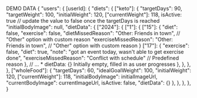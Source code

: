 DEMO DATA
{
    "users": {
      [userId]: { 
        "diets": {
          ["keto"]: {
            "targetDays": 90,
            "targetWeight": 100,
            "initialWeight": 120,
            ["currentWeight"]: 118,
            isActive: true // update the value to false once the targetDays is reached
            "initialBodyImage": null,
            "dietData": {
              ["2024"]: {
                ["1"]: {
                  ["15"]: { 
                    "diet": false,
                     "exercise": false,
                     "dietMissedReason": "Other: Friends in town", // "Other" option with custom reason
                     "exerciseMissedReason": "Other: Friends in town", // "Other" option with custom reason
                      }
                  ["17"]: {
                    "exercise": false,
                    "diet": true,
                    "note": "got an event today, wasn't able to get exercise done",
                    "exerciseMissedReason": "Conflict with schedule"  // Predefined reason
                   },
                  // ... * dietData: {} Initially empty, filled in as user progresses
                },
              },
            },
          },
          ["wholeFood"]: {
            "targetDays": 60,
            "idealGoalWeight": 100,
            "initialWeight": 120,
            ["currentWeight"]: 118,
            "initialBodyImage": initialImageUrl,
            "currentBodyImage": currentImageUrl,
            isActive: false,
            "dietData": {}
            },
          },
      },
    },
  }